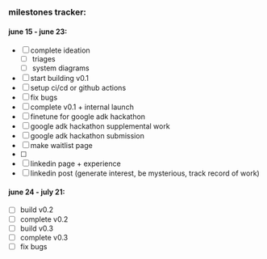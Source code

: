 ### milestones tracker:
#### june 15 - june 23:
- [ ] complete ideation
    - [ ] triages
    - [ ] system diagrams
- [ ] start building v0.1
- [ ] setup ci/cd or github actions
- [ ] fix bugs
- [ ] complete v0.1 + internal launch
- [ ] finetune for google adk hackathon
- [ ] google adk hackathon supplemental work
- [ ] google adk hackathon submission
- [ ] make waitlist page
- [ ]
- [ ] linkedin page + experience
- [ ] linkedin post (generate interest, be mysterious, track record of work)

#### june 24 - july 21:
- [ ] build v0.2
- [ ] complete v0.2
- [ ] build v0.3
- [ ] complete v0.3
- [ ] fix bugs
